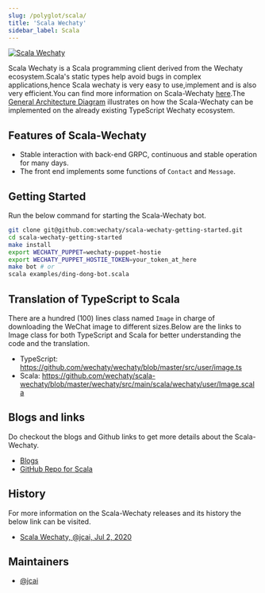```yaml
---
slug: /polyglot/scala/
title: 'Scala Wechaty'
sidebar_label: Scala
---
```


[![Scala Wechaty](https://img.shields.io/badge/Wechaty-Scala-890)](https://github.com/wechaty/scala-wechaty)

Scala Wechaty is a Scala programming client derived from the Wechaty ecosystem.Scala's static types help avoid bugs in complex applications,hence Scala wechaty is very easy to use,implement and is also very efficient.You can find more information on Scala-Wechaty [here](https://github.com/wechaty/scala-wechaty-getting-started).The [General Architecture Diagram](https://wechaty.js.org/docs/polyglot/diy/) illustrates on how the Scala-Wechaty can be implemented on the already existing TypeScript Wechaty ecosystem.

## Features of Scala-Wechaty

* Stable interaction with back-end GRPC, continuous and stable operation for many days.
* The front end implements some functions of `Contact` and `Message`.

## Getting Started

Run the below command for starting the Scala-Wechaty bot.

```sh
git clone git@github.com:wechaty/scala-wechaty-getting-started.git
cd scala-wechaty-getting-started
make install
export WECHATY_PUPPET=wechaty-puppet-hostie
export WECHATY_PUPPET_HOSTIE_TOKEN=your_token_at_here
make bot # or
scala examples/ding-dong-bot.scala 
```

## Translation of TypeScript to Scala

There are a hundred (100) lines class named `Image` in charge of downloading the WeChat image to different sizes.Below are the links to Image class for both TypeScript and Scala for better understanding the code and the translation.

* TypeScript: <https://github.com/wechaty/wechaty/blob/master/src/user/image.ts>
* Scala: <https://github.com/wechaty/scala-wechaty/blob/master/wechaty/src/main/scala/wechaty/user/Image.scala>

## Blogs and links

Do checkout the blogs and Github links to get more details about the Scala-Wechaty.

* [Blogs](https://wechaty.js.org/tags.html#scala)
* [GitHub Repo for Scala](https://github.com/wechaty/scala-wechaty)

## History

For more information on the Scala-Wechaty releases and its history the below link can be visited.

* [Scala Wechaty, @jcai, Jul 2, 2020](https://github.com/wechaty/scala-wechaty)

## Maintainers

* [@jcai](https://wechaty.js.org/contributors/jcai)
